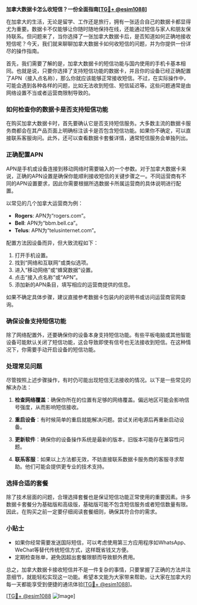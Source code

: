 **加拿大数据卡怎么收短信？一份全面指南[[TG💪+ @esim1088](https://t.me/s/esim1088)]**

在加拿大的生活，无论是留学、工作还是旅行，拥有一张适合自己的数据卡都显得尤为重要。数据卡不仅能够让你随时随地保持在线，还能通过短信与家人和朋友保持联系。但问题来了，当你选择了一张加拿大数据卡后，是否知道如何正确地接收短信呢？今天，我们就来聊聊加拿大数据卡如何收短信的问题，并为你提供一份详尽的操作指南。

首先，我们需要了解的是，加拿大数据卡的短信功能与国内使用的手机卡基本相同。也就是说，只要你选择了支持短信功能的数据卡，并且你的设备已经正确配置了APN（接入点名称），那么你就应该能够正常接收短信。不过，在实际操作中，可能会遇到各种各样的问题，比如无法收到短信、短信延迟等。这些问题通常是由网络设置不当或者运营商限制导致的。

### 如何检查你的数据卡是否支持短信功能

在购买加拿大数据卡时，首先要确认它是否支持短信服务。大多数主流的数据卡服务商都会在其产品页面上明确标注该卡是否包含短信功能。如果你不确定，可以直接联系客服询问。此外，还可以查看数据卡套餐详情，通常短信服务会单独列出。

### 正确配置APN

APN是手机或设备连接到移动网络时需要输入的一个参数。对于加拿大数据卡来说，正确的APN设置是确保你能顺利接收短信的关键步骤之一。不同运营商有不同的APN设置要求，因此你需要根据所选数据卡所属运营商的具体说明进行配置。

以常见的几个加拿大运营商为例：

- **Rogers**: APN为“rogers.com”。
- **Bell**: APN为“bbm.bell.ca”。
- **Telus**: APN为“telusinternet.com”。

配置方法因设备而异，但大致流程如下：
1. 打开手机设置。
2. 找到“网络和互联网”或类似选项。
3. 进入“移动网络”或“蜂窝数据”设置。
4. 点击“接入点名称”或“APN”。
5. 添加新的APN条目，填写相应的运营商提供的信息。

如果不确定具体步骤，建议直接参考数据卡包装内的说明书或访问运营商官网查询。

### 确保设备支持短信功能

除了网络配置外，还要确保你的设备本身支持短信功能。有些平板电脑或其他智能设备可能默认关闭了短信功能，这会导致即使有信号也无法接收到短信。在这种情况下，你需要手动开启设备的短信功能。

### 处理常见问题

尽管按照上述步骤操作，有时仍可能出现短信无法接收的情况。以下是一些常见的解决办法：

1. **检查网络覆盖**：确保你所在的位置有足够的网络覆盖。偏远地区可能会影响信号强度，从而影响短信接收。
   
2. **重启设备**：有时候简单的重启就能解决问题。尝试关闭电源后再重新启动设备。

3. **更新软件**：确保你的设备操作系统是最新的版本，旧版本可能存在兼容性问题。

4. **联系客服**：如果以上方法都无效，不妨直接联系数据卡服务商的客服寻求帮助。他们可能会提供更专业的技术支持。

### 选择合适的套餐

除了技术层面的问题，合理选择套餐也是保证短信功能正常使用的重要因素。许多数据卡套餐分为基础版和高级版，基础版可能不包含短信服务或者短信数量有限。因此，在购买之前一定要仔细阅读套餐细则，确保其符合你的需求。

### 小贴士

- 如果你经常需要发送国际短信，可以考虑使用第三方应用程序如WhatsApp、WeChat等替代传统短信方式，这样既省钱又方便。
- 定期检查账单，避免因超出套餐限额而导致额外费用。

总之，加拿大数据卡接收短信并不是一件复杂的事情，只要掌握了正确的方法并注意细节，就能轻松实现这一功能。希望本文能为大家带来帮助，让大家在加拿大的每一天都能享受到便捷的通讯体验[[TG💪+ @esim1088](https://t.me/s/esim1088)]。

[[TG💪+ @esim1088](https://t.me/s/esim1088) ![Image](https://i.postimg.cc/4NQfJmqS/Snipaste-2025-05-13-00-14-12.png)]
